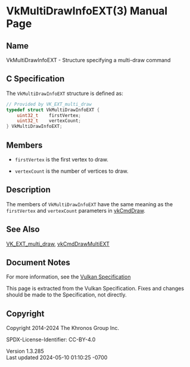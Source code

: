 # VkMultiDrawInfoEXT(3) Manual Page

## Name

VkMultiDrawInfoEXT - Structure specifying a multi-draw command



## <a href="#_c_specification" class="anchor"></a>C Specification

The `VkMultiDrawInfoEXT` structure is defined as:

``` c
// Provided by VK_EXT_multi_draw
typedef struct VkMultiDrawInfoEXT {
    uint32_t    firstVertex;
    uint32_t    vertexCount;
} VkMultiDrawInfoEXT;
```

## <a href="#_members" class="anchor"></a>Members

- `firstVertex` is the first vertex to draw.

- `vertexCount` is the number of vertices to draw.

## <a href="#_description" class="anchor"></a>Description

The members of `VkMultiDrawInfoEXT` have the same meaning as the
`firstVertex` and `vertexCount` parameters in
[vkCmdDraw](https://registry.khronos.org/vulkan/specs/1.3-extensions/man/html/vkCmdDraw.html).

## <a href="#_see_also" class="anchor"></a>See Also

[VK_EXT_multi_draw](https://registry.khronos.org/vulkan/specs/1.3-extensions/man/html/VK_EXT_multi_draw.html),
[vkCmdDrawMultiEXT](https://registry.khronos.org/vulkan/specs/1.3-extensions/man/html/vkCmdDrawMultiEXT.html)

## <a href="#_document_notes" class="anchor"></a>Document Notes

For more information, see the <a
href="https://registry.khronos.org/vulkan/specs/1.3-extensions/html/vkspec.html#VkMultiDrawInfoEXT"
target="_blank" rel="noopener">Vulkan Specification</a>

This page is extracted from the Vulkan Specification. Fixes and changes
should be made to the Specification, not directly.

## <a href="#_copyright" class="anchor"></a>Copyright

Copyright 2014-2024 The Khronos Group Inc.

SPDX-License-Identifier: CC-BY-4.0

Version 1.3.285  
Last updated 2024-05-10 01:10:25 -0700

